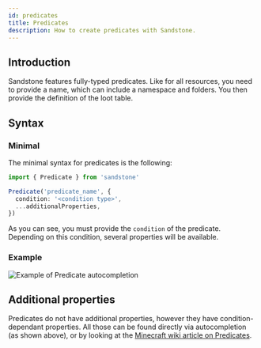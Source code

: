 ```yaml
---
id: predicates
title: Predicates
description: How to create predicates with Sandstone.
---
```


## Introduction
Sandstone features fully-typed predicates. Like for all resources, you need to provide a name, which can include a namespace and folders. You then provide the definition of the loot table.

## Syntax

### Minimal

The minimal syntax for predicates is the following:
```ts
import { Predicate } from 'sandstone'

Predicate('predicate_name', {
  condition: '<condition type>',
  ...additionalProperties,
})
```

As you can see, you must provide the `condition` of the predicate. Depending on this condition, several properties will be available.

### Example

![Example of Predicate autocompletion](/img/autocompletion/predicate.gif)

## Additional properties

Predicates do not have additional properties, however they have condition-dependant properties. All those can be found directly via autocompletion (as shown above), or by looking at the [Minecraft wiki article on Predicates](https://minecraft.gamepedia.com/Predicate#JSON_structure).